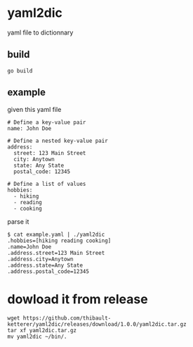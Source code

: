 # yaml2dic
yaml file to dictionnary

## build
    go build

## example
given this yaml file

    # Define a key-value pair
    name: John Doe

    # Define a nested key-value pair
    address:
      street: 123 Main Street
      city: Anytown
      state: Any State
      postal_code: 12345

    # Define a list of values
    hobbies:
      - hiking
      - reading
      - cooking

parse it

    $ cat example.yaml | ./yaml2dic
    .hobbies=[hiking reading cooking]
    .name=John Doe
    .address.street=123 Main Street
    .address.city=Anytown
    .address.state=Any State
    .address.postal_code=12345

# dowload it from release

    wget https://github.com/thibault-ketterer/yaml2dic/releases/download/1.0.0/yaml2dic.tar.gz
    tar xf yaml2dic.tar.gz
    mv yaml2dic ~/bin/.


